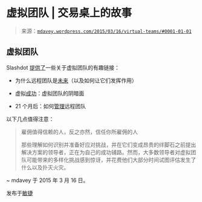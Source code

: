 <!--yml

分类：未分类

日期：2024-05-18 05:43:15

-->

# 虚拟团队 | 交易桌上的故事

> 来源：[`mdavey.wordpress.com/2015/03/16/virtual-teams/#0001-01-01`](https://mdavey.wordpress.com/2015/03/16/virtual-teams/#0001-01-01)

## 虚拟团队

Slashdot [提供了](http://ask.slashdot.org/story/15/03/15/2115244/ask-slashdot-what-can-distributed-software-development-teams-learn-from-floss)一些关于虚拟团队的有趣链接：

+   为什么远程团队是[未来](http://www.helpscout.net/blog/virtual-teams/)（以及如何让它们发挥作用）

+   虚拟[成功](http://sherimackey.com/2012/06/19/virtual-success-the-dark-side-of-virtual-teams/)：虚拟团队的阴暗面

+   21 个月后：如何[管理](https://zapier.com/blog/how-manage-remote-team/)远程团队

以下几点值得注意：

> 雇佣值得信赖的人，反之亦然，信任你所雇佣的人
> 
> 那些理解如何识别并准备好应对挑战，并在它们变成昂贵的绊脚石之前提出解决方案的领导者，正在为自己的成功铺路。然而，大多数领导者对虚拟团队可能带来的多样化挑战感到惊讶，并花费他们大部分时间试图评估发生了什么以及扑灭火灾。

~ mdavey 于 2015 年 3 月 16 日。

发布于[敏捷](https://mdavey.wordpress.com/category/agile/)
